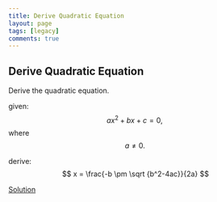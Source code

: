 ```yaml
---
title: Derive Quadratic Equation
layout: page
tags: [legacy]
comments: true
---
```

## Derive Quadratic Equation
Derive the quadratic equation.

given: $$ ax^2+bx+c=0,\,\! $$ where $$ a\ne 0. \, $$

derive: $$ x = \frac{-b \pm \sqrt {b^2-4ac}}{2a} $$


[Solution](derive_quadratic_equation_solution)
